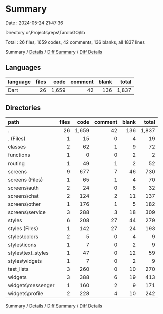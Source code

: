 # Summary

Date : 2024-05-24 21:47:36

Directory c:\\Projects\\reps\\TaroloGO\\lib

Total : 26 files,  1659 codes, 42 comments, 136 blanks, all 1837 lines

Summary / [Details](details.md) / [Diff Summary](diff.md) / [Diff Details](diff-details.md)

## Languages
| language | files | code | comment | blank | total |
| :--- | ---: | ---: | ---: | ---: | ---: |
| Dart | 26 | 1,659 | 42 | 136 | 1,837 |

## Directories
| path | files | code | comment | blank | total |
| :--- | ---: | ---: | ---: | ---: | ---: |
| . | 26 | 1,659 | 42 | 136 | 1,837 |
| . (Files) | 1 | 15 | 0 | 4 | 19 |
| classes | 2 | 62 | 1 | 9 | 72 |
| functions | 1 | 0 | 0 | 2 | 2 |
| routing | 1 | 49 | 1 | 2 | 52 |
| screens | 9 | 677 | 7 | 46 | 730 |
| screens (Files) | 1 | 65 | 1 | 4 | 70 |
| screens\\auth | 2 | 24 | 0 | 8 | 32 |
| screens\\chat | 2 | 124 | 2 | 11 | 137 |
| screens\\other | 1 | 176 | 1 | 5 | 182 |
| screens\\service | 3 | 288 | 3 | 18 | 309 |
| styles | 6 | 208 | 27 | 44 | 279 |
| styles (Files) | 1 | 142 | 27 | 24 | 193 |
| styles\\colors | 2 | 5 | 0 | 4 | 9 |
| styles\\icons | 1 | 7 | 0 | 2 | 9 |
| styles\\text_styles | 1 | 47 | 0 | 12 | 59 |
| styles\\widgets | 1 | 7 | 0 | 2 | 9 |
| test_lists | 3 | 260 | 0 | 10 | 270 |
| widgets | 3 | 388 | 6 | 19 | 413 |
| widgets\\messenger | 1 | 160 | 2 | 9 | 171 |
| widgets\\profile | 2 | 228 | 4 | 10 | 242 |

Summary / [Details](details.md) / [Diff Summary](diff.md) / [Diff Details](diff-details.md)